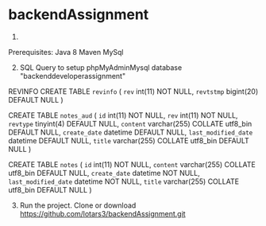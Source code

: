 # backendAssignment

1)
Prerequisites:
Java 8
Maven
MySql

2) SQL Query to setup phpMyAdminMysql database "backenddeveloperassignment"

REVINFO
CREATE TABLE `revinfo` (
  `rev` int(11) NOT NULL,
  `revtstmp` bigint(20) DEFAULT NULL
) 

CREATE TABLE `notes_aud` (
  `id` int(11) NOT NULL,
  `rev` int(11) NOT NULL,
  `revtype` tinyint(4) DEFAULT NULL,
  `content` varchar(255) COLLATE utf8_bin DEFAULT NULL,
  `create_date` datetime DEFAULT NULL,
  `last_modified_date` datetime DEFAULT NULL,
  `title` varchar(255) COLLATE utf8_bin DEFAULT NULL
) 

CREATE TABLE `notes` (
  `id` int(11) NOT NULL,
  `content` varchar(255) COLLATE utf8_bin DEFAULT NULL,
  `create_date` datetime NOT NULL,
  `last_modified_date` datetime NOT NULL,
  `title` varchar(255) COLLATE utf8_bin DEFAULT NULL
)

3) Run the project. Clone or download https://github.com/lotars3/backendAssignment.git


